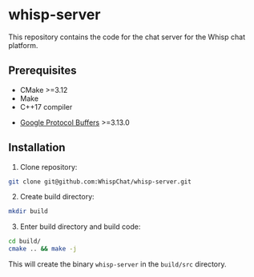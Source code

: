 # whisp-server
This repository contains the code for the chat server for the Whisp chat
platform.

## Prerequisites
- CMake >=3.12
- Make
- C++17 compiler
* [Google Protocol Buffers](https://developers.google.com/protocol-buffers) >=3.13.0

## Installation
1. Clone repository:
```bash
git clone git@github.com:WhispChat/whisp-server.git
```
2. Create build directory:
```bash
mkdir build
```
3. Enter build directory and build code:
```bash
cd build/
cmake .. && make -j
```

This will create the binary `whisp-server` in the `build/src` directory.
